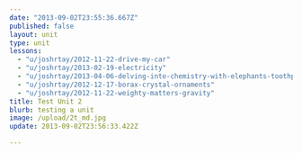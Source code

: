 ```yaml
---
date: "2013-09-02T23:55:36.667Z"
published: false
layout: unit
type: unit
lessons: 
  - "u/joshrtay/2012-11-22-drive-my-car"
  - "u/joshrtay/2013-02-19-electricity"
  - "u/joshrtay/2013-04-06-delving-into-chemistry-with-elephants-toothpaste"
  - "u/joshrtay/2012-12-17-borax-crystal-ornaments"
  - "u/joshrtay/2012-11-22-weighty-matters-gravity"
title: Test Unit 2
blurb: testing a unit
image: /upload/2t_md.jpg
update: 2013-09-02T23:56:33.422Z

---
```


